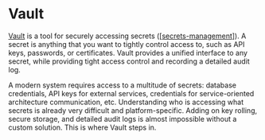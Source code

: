 # Vault

[Vault](https://www.vaultproject.io/) is a tool for securely accessing secrets ([[secrets-management]]). A secret is anything that you want to tightly control access to, such as API keys, passwords, or certificates. Vault provides a unified interface to any secret, while providing tight access control and recording a detailed audit log.

A modern system requires access to a multitude of secrets: database credentials, API keys for external services, credentials for service-oriented architecture communication, etc. Understanding who is accessing what secrets is already very difficult and platform-specific. Adding on key rolling, secure storage, and detailed audit logs is almost impossible without a custom solution. This is where Vault steps in.

[//begin]: # "Autogenerated link references for markdown compatibility"
[secrets-management]: secrets-management "Secrets Management"
[//end]: # "Autogenerated link references"
